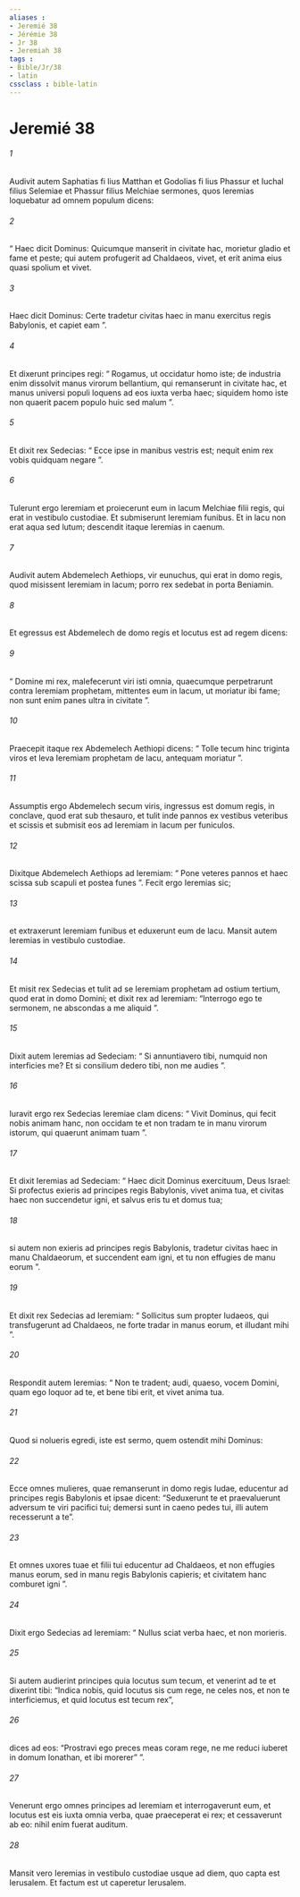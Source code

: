 ```yaml
---
aliases : 
- Jeremié 38
- Jérémie 38
- Jr 38
- Jeremiah 38
tags : 
- Bible/Jr/38
- latin
cssclass : bible-latin
---
```


# Jeremié 38

###### 1
Audivit autem Saphatias fi lius Matthan et Godolias fi lius Phassur et Iuchal filius Selemiae et Phassur filius Melchiae sermones, quos Ieremias loquebatur ad omnem populum dicens: 
###### 2
“ Haec dicit Dominus: Quicumque manserit in civitate hac, morietur gladio et fame et peste; qui autem profugerit ad Chaldaeos, vivet, et erit anima eius quasi spolium et vivet. 
###### 3
Haec dicit Dominus: Certe tradetur civitas haec in manu exercitus regis Babylonis, et capiet eam ”.
###### 4
Et dixerunt principes regi: “ Rogamus, ut occidatur homo iste; de industria enim dissolvit manus virorum bellantium, qui remanserunt in civitate hac, et manus universi populi loquens ad eos iuxta verba haec; siquidem homo iste non quaerit pacem populo huic sed malum ”. 
###### 5
Et dixit rex Sedecias: “ Ecce ipse in manibus vestris est; nequit enim rex vobis quidquam negare ”. 
###### 6
Tulerunt ergo Ieremiam et proiecerunt eum in lacum Melchiae filii regis, qui erat in vestibulo custodiae. Et submiserunt Ieremiam funibus. Et in lacu non erat aqua sed lutum; descendit itaque Ieremias in caenum.
###### 7
Audivit autem Abdemelech Aethiops, vir eunuchus, qui erat in domo regis, quod misissent Ieremiam in lacum; porro rex sedebat in porta Beniamin. 
###### 8
Et egressus est Abdemelech de domo regis et locutus est ad regem dicens: 
###### 9
“ Domine mi rex, malefecerunt viri isti omnia, quaecumque perpetrarunt contra Ieremiam prophetam, mittentes eum in lacum, ut moriatur ibi fame; non sunt enim panes ultra in civitate ”. 
###### 10
Praecepit itaque rex Abdemelech Aethiopi dicens: “ Tolle tecum hinc triginta viros et leva Ieremiam prophetam de lacu, antequam moriatur ”. 
###### 11
Assumptis ergo Abdemelech secum viris, ingressus est domum regis, in conclave, quod erat sub thesauro, et tulit inde pannos ex vestibus veteribus et scissis et submisit eos ad Ieremiam in lacum per funiculos. 
###### 12
Dixitque Abdemelech Aethiops ad Ieremiam: “ Pone veteres pannos et haec scissa sub scapuli et postea funes ”. Fecit ergo Ieremias sic; 
###### 13
et extraxerunt Ieremiam funibus et eduxerunt eum de lacu. Mansit autem Ieremias in vestibulo custodiae.
###### 14
Et misit rex Sedecias et tulit ad se Ieremiam prophetam ad ostium tertium, quod erat in domo Domini; et dixit rex ad Ieremiam: “Interrogo ego te sermonem, ne abscondas a me aliquid ”. 
###### 15
Dixit autem Ieremias ad Sedeciam: “ Si annuntiavero tibi, numquid non interficies me? Et si consilium dedero tibi, non me audies ”. 
###### 16
Iuravit ergo rex Sedecias Ieremiae clam dicens: “ Vivit Dominus, qui fecit nobis animam hanc, non occidam te et non tradam te in manu virorum istorum, qui quaerunt animam tuam ”. 
###### 17
Et dixit Ieremias ad Sedeciam: “ Haec dicit Dominus exercituum, Deus Israel: Si profectus exieris ad principes regis Babylonis, vivet anima tua, et civitas haec non succendetur igni, et salvus eris tu et domus tua; 
###### 18
si autem non exieris ad principes regis Babylonis, tradetur civitas haec in manu Chaldaeorum, et succendent eam igni, et tu non effugies de manu eorum ”. 
###### 19
Et dixit rex Sedecias ad Ieremiam: “ Sollicitus sum propter Iudaeos, qui transfugerunt ad Chaldaeos, ne forte tradar in manus eorum, et illudant mihi ”. 
###### 20
Respondit autem Ieremias: “ Non te tradent; audi, quaeso, vocem Domini, quam ego loquor ad te, et bene tibi erit, et vivet anima tua. 
###### 21
Quod si nolueris egredi, iste est sermo, quem ostendit mihi Dominus: 
###### 22
Ecce omnes mulieres, quae remanserunt in domo regis Iudae, educentur ad principes regis Babylonis et ipsae dicent: “Seduxerunt te et praevaluerunt adversum te viri pacifici tui; demersi sunt in caeno pedes tui, illi autem recesserunt a te”.
###### 23
Et omnes uxores tuae et filii tui educentur ad Chaldaeos, et non effugies manus eorum, sed in manu regis Babylonis capieris; et civitatem hanc comburet igni ”.
###### 24
Dixit ergo Sedecias ad Ieremiam: “ Nullus sciat verba haec, et non morieris. 
###### 25
Si autem audierint principes quia locutus sum tecum, et venerint ad te et dixerint tibi: “Indica nobis, quid locutus sis cum rege, ne celes nos, et non te interficiemus, et quid locutus est tecum rex”, 
###### 26
dices ad eos: “Prostravi ego preces meas coram rege, ne me reduci iuberet in domum Ionathan, et ibi morerer” ”. 
###### 27
Venerunt ergo omnes principes ad Ieremiam et interrogaverunt eum, et locutus est eis iuxta omnia verba, quae praeceperat ei rex; et cessaverunt ab eo: nihil enim fuerat auditum. 
###### 28
Mansit vero Ieremias in vestibulo custodiae usque ad diem, quo capta est Ierusalem. Et factum est ut caperetur Ierusalem.
